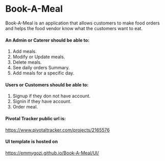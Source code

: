 # Book-A-Meal
Book-A-Meal is an application that allows customers to make food orders and helps the food vendor know what the customers want to eat.

#### An Admin or Caterer should be able to:
1. Add meals.
2. Modify or Update meals.
3. Delete meals.
4. See daily orders Summary.
5. Add meals for a specific day.

#### Users or Customers should be able to:
1. Signup if they don not have account.
2. Signin if they have account.
3. Order meal.

#### Pivotal Tracker public url is:
 https://www.pivotaltracker.com/projects/2165576

#### UI template is hosted on
https://emmygozi.github.io/Book-A-Meal/UI/
